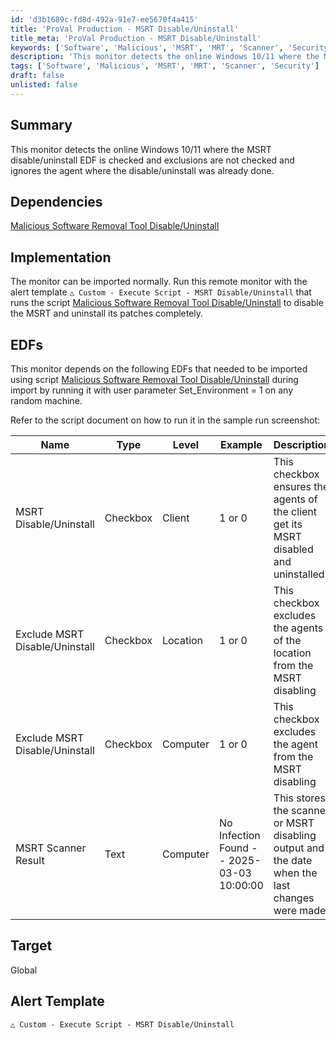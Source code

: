 ```yaml
---
id: 'd3b1689c-fd8d-492a-91e7-ee5670f4a415'
title: 'ProVal Production - MSRT Disable/Uninstall'
title_meta: 'ProVal Production - MSRT Disable/Uninstall'
keywords: ['Software', 'Malicious', 'MSRT', 'MRT', 'Scanner', 'Security']
description: 'This monitor detects the online Windows 10/11 where the MSRT disable/uninstall EDF is checked and exclusions are not checked and ignores the agent where the disable/uninstall was already done.'
tags: ['Software', 'Malicious', 'MSRT', 'MRT', 'Scanner', 'Security']
draft: false
unlisted: false
---
```


## Summary

This monitor detects the online Windows 10/11 where the MSRT disable/uninstall EDF is checked and exclusions are not checked and ignores the agent where the disable/uninstall was already done.

## Dependencies

[Malicious Software Removal Tool Disable/Uninstall](<../scripts/MSRT Disable-Uninstall.md>)

## Implementation

The monitor can be imported normally.
Run this remote monitor with the alert template `△ Custom - Execute Script - MSRT Disable/Uninstall` that runs the script [Malicious Software Removal Tool Disable/Uninstall](<../scripts/MSRT Disable-Uninstall.md>) to disable the MSRT and uninstall its patches completely.

## EDFs

This monitor depends on the following EDFs that needed to be imported using script [Malicious Software Removal Tool Disable/Uninstall](<../scripts/MSRT Disable-Uninstall.md>) during import by running it with user parameter Set_Environment = 1 on any random machine.

Refer to the script document on how to run it in the sample run screenshot:

| Name                      | Type     | Level   | Example                               | Description                                                                 |
|---------------------------|----------|---------|---------------------------------------|-----------------------------------------------------------------------------|
| MSRT Disable/Uninstall    | Checkbox | Client  | 1 or 0                                | This checkbox ensures the agents of the client get its MSRT disabled and uninstalled |
| Exclude MSRT Disable/Uninstall | Checkbox | Location | 1 or 0                                | This checkbox excludes the agents of the location from the MSRT disabling   |
| Exclude MSRT Disable/Uninstall | Checkbox | Computer | 1 or 0                                | This checkbox excludes the agent from the MSRT disabling                    |
| MSRT Scanner Result       | Text     | Computer | No Infection Found -- 2025-03-03 10:00:00 | This stores the scanner or MSRT disabling output and the date when the last changes were made |

## Target

Global


## Alert Template

`△ Custom - Execute Script - MSRT Disable/Uninstall`